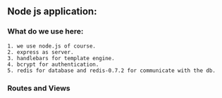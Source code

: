 ## Node js application:

### What do we use here:
	1. we use node.js of course.
	2. express as server.
	3. handlebars for template engine.
	4. bcrypt for authentication.
	5. redis for database and redis-0.7.2 for communicate with the db.


### Routes and Views
